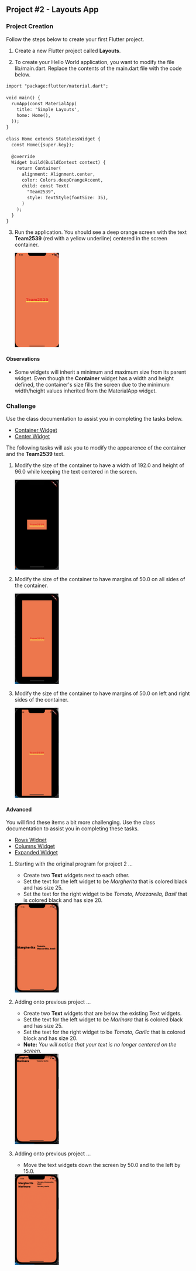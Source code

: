 ## Project #2 - Layouts App

### Project Creation

Follow the steps below to create your first Flutter project.

1. Create a new Flutter project called __Layouts__.

1. To create your Hello World application, you want to modify the file lib/main.dart.  Replace the contents of the main.dart file with the code below.

```
import "package:flutter/material.dart";

void main() {
  runApp(const MaterialApp(
    title: 'Simple Layouts',
    home: Home(),
  ));
}

class Home extends StatelessWidget {
  const Home({super.key});

  @override
  Widget build(BuildContext context) {
    return Container(
      alignment: Alignment.center,
      color: Colors.deepOrangeAccent,
      child: const Text(
        "Team2539",
        style: TextStyle(fontSize: 35),
      )
    );
  }
}
```

3. Run the application.  You should see a deep orange screen with the text __Team2539__ (red with a yellow underline) centered in the screen container.

    <img src="images/p2-t1.png" width=25% height=25% />


#### Observations

- Some widgets will inherit a minimum and maximum size from its parent widget.  Even though the __Container__ widget has a width and height defined, the container's size fills the screen due to the minimum width/height values inherited from the MaterialApp widget.


### Challenge

Use the class documentation to assist you in completing the tasks below.

- [Container Widget](https://api.flutter.dev/flutter/widgets/Container-class.html)
- [Center Widget](https://api.flutter.dev/flutter/widgets/Center-class.html)

The following tasks will ask you to modify the appearence of the container and the __Team2539__ text.  

1. Modify the size of the container to have a width of 192.0 and height of 96.0 while keeping the text centered in the screen.

    <img src="images/p2-t2-1.png" width=25% height=25% />

2. Modify the size of the container to have margins of 50.0 on all sides of the container.

    <img src="images/p2-t2-2.png" width=25% height=25% />

3. Modify the size of the container to have margins of 50.0 on left and right sides of the container.

    <img src="images/p2-t2-3.png" width=25% height=25% />


#### Advanced

You will find these items a bit more challenging.  Use the class documentation to assist you in completing these tasks.

- [Rows Widget](https://api.flutter.dev/flutter/widgets/Row-class.html)
- [Columns Widget](https://api.flutter.dev/flutter/widgets/Column-class.html)
- [Expanded Widget](https://api.flutter.dev/flutter/widgets/Expanded-class.html)

1. Starting with the original program for project 2 ...
    - Create two __Text__ widgets next to each other.
    - Set the text for the left widget to be _Margherita_ that is colored black and has size 25.
    - Set the text for the right widget to be _Tomato, Mozzarella, Basil_ that is colored black and has size 20.


    <img src="images/p2-t3-1.png" width=25% height=25% />

2. Adding onto previous project ...
    - Create two __Text__ widgets that are below the existing Text widgets.
    - Set the text for the left widget to be _Marinara_ that is colored black and has size 25.
    - Set the text for the right widget to be _Tomato, Garlic_ that is colored block and has size 20.
    - __Note:__ _You will notice that your text is no longer centered on the screen._


    <img src="images/p2-t3-2.png" width=25% height=25% />

3. Adding onto previous project ...
    - Move the text widgets down the screen by 50.0 and to the left by 15.0.


    <img src="images/p2-t3-3.png" width=25% height=25% />
